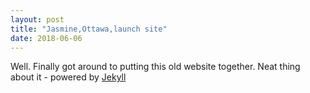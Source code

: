 ```yaml
---
layout: post
title: "Jasmine,Ottawa,launch site"
date: 2018-06-06
---
```


Well. Finally got around to putting this old website together. Neat thing about it - powered by [Jekyll](http://jekyllrb.com)
